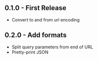 ## 0.1.0 - First Release
* Convert to and from url encoding

## 0.2.0 - Add formats
* Split query parameters from end of URL
* Pretty-print JSON
